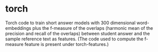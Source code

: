 # torch
Torch code to train short answer models with 300 dimensional word-embeddings plus the f-measure of the overlaps (harmonic mean of the precision and recall of the overlaps) between student answer and the sample reference text as features. (The code used to compute the f-measure feature is present under torch-features.)
